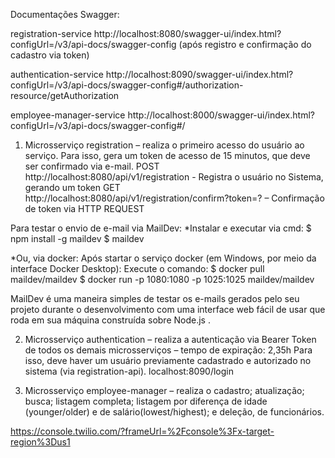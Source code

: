 Documentações Swagger:

registration-service
http://localhost:8080/swagger-ui/index.html?configUrl=/v3/api-docs/swagger-config 
(após registro e confirmação do cadastro via token)

authentication-service
http://localhost:8090/swagger-ui/index.html?configUrl=/v3/api-docs/swagger-config#/authorization-resource/getAuthorization

employee-manager-service
http://localhost:8000/swagger-ui/index.html?configUrl=/v3/api-docs/swagger-config#/

1.	Microsserviço registration – realiza o primeiro acesso do usuário ao serviço. Para isso, gera um token de acesso de 15 minutos, que deve ser confirmado via e-mail.
POST http://localhost:8080/api/v1/registration - Registra o usuário no Sistema, gerando um token
GET http://localhost:8080/api/v1/registration/confirm?token=? – Confirmação de token via HTTP REQUEST

Para testar o envio de e-mail via MailDev:
*Instalar e executar via cmd:
$ npm install -g maildev
$ maildev

*Ou, via docker:
Após startar o serviço docker (em Windows, por meio da interface Docker Desktop):
Execute o comando:
$ docker pull maildev/maildev
$ docker run -p 1080:1080 -p 1025:1025 maildev/maildev

MailDev é uma maneira simples de testar os e-mails gerados pelo seu projeto durante o desenvolvimento com uma interface web fácil de usar que roda em sua máquina construída sobre Node.js .

2.  Microsserviço authentication – realiza a autenticação via Bearer Token de todos os demais microsserviços – tempo de expiração: 2,35h 
Para isso, deve haver um usuário previamente cadastrado e autorizado no sistema (via registration-api).
localhost:8090/login

3.	Microsserviço employee-manager – realiza o cadastro; atualização; busca; listagem completa; listagem por diferença de idade (younger/older) e de salário(lowest/highest); e deleção, de funcionários. 

https://console.twilio.com/?frameUrl=%2Fconsole%3Fx-target-region%3Dus1
